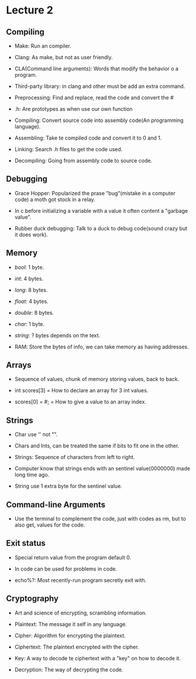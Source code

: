 # Lecture 2

## Compiling

- Make: Run an compiler.

- Clang: As make, but not as user friendly.

- CLA(Command line arguments): Words that modify the behavior o a program.

- Third-party library: in clang and other must be add an extra command.

- Preprocessing: Find and replace, read the code and convert the # 

- .h: Are prototypes as when use our own function

- Compiling: Convert source code into assembly code(An programming language).

- Assembling: Take te compiled code and convert it to 0 and 1.

- Linking: Search .h files to get the code used.

- Decompiling: Going from assembly code to source code.

## Debugging

- Grace Hopper: Popularized the prase "bug"(mistake in a computer code) 
  a moth got stock in a relay.

- In c before initializing a variable with a value it often content a "garbage value".

- Rubber duck debugging: Talk to a duck to debug code(sound crazy but it does work).

## Memory

- *bool*: 1 byte.

- *int*: 4 bytes.

- *long*: 8 bytes.

- *float*: 4 bytes.

- *double*: 8 bytes.

- *char*: 1 byte.

- *string*: ? bytes depends on the text.

- RAM: Store the bytes of info, we can take memory as having addresses.

## Arrays

- Sequence of values, chunk of memory storing values, back to back.

- int scores[3] = How to declare an array for 3 int values.

- scores[0] = #; = How to give a value to an array index. 

## Strings

- Char use '' not "".

- Chars and Ints, can be treated the same if bits to fit one in the other. 

- Strings: Sequence of characters from left to right.

- Computer know that strings ends with an sentinel value(0000000) made long time ago.

- String use 1 extra byte for the sentinel value.

## Command-line Arguments

- Use the terminal to complement the code, just with codes as rm, but to also get,
  values for the code.

## Exit status

- Special return value from the program default 0.

- In code can be used for problems in code.

- echo%?: Most recently-run program secretly exit with. 

## Cryptography

- Art and science of encrypting, scrambling information.

- Plaintext: The message it self in any language.

- Cipher: Algorithm for encrypting the plaintext.

- Ciphertext: The plaintext encrypted with the cipher.

- Key: A way to decode te ciphertext with a "key" on how to decode it.

- Decryption: The way of decrypting the code.